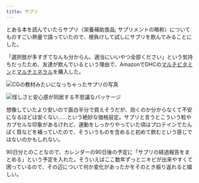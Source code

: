 ```yaml
---
title: サプリ
---
```

とある本を読んでいたらサプリ（栄養補助食品; サプリメントの略称）についてものすごい熱量で語っていたので、根負けして試しにサプリを飲んでみることにした。

「選択肢が多すぎてなんも分からん、適当にいいやつ全部ください」という気持ちだったため、友達が飲んでいるという理由で、AmazonでDHCの[マルチビタミン](https://www.amazon.co.jp/dp/B00GX1E3R6?th=1)と[マルチミネラル](https://www.amazon.co.jp/dp/B01MSSWA5K)を購入した。

![](https://lh3.googleusercontent.com/DVDfoq4qj679YwRLuFpp3yjtdIa4xAV3Q8ZY_TGrzh6rUlOSQ3T476aWg_Oj--P3MO6c9LBpK2_kTjy3An1tAXAaw5w6SMAl2nMGkN0xYLmd6KOJB5l8daPY3M2gkDJGuP7UJLDWFX8VABmAUxQIk5AbZu0GTUxB9X2oqNPS_SV2KGaOHqHkFYRTrLuI "CGの教材みたいになっちゃったサプリの写真")

![](https://lh5.googleusercontent.com/4DXzjAQDMd2GZVvs5szuqvswfTFLNQI_rnDDaohno4fnlIokhMAh8zsKphxlKb4-CNC9BtRzRtRjH0kNE74xxYf8cOH02CFwgmnPG4J-F61w7C4r7O2cyQ2qYU3E98cuCeMAN4ma_zRsNjgiXkgXU85gzH10uz0ZVkQdIcV3lz4318SyRQff5C45h4al "怪しさと安心感が同居する不思議なパッケージ")

想像していたより安いので面白半分で買えそうだが、効くのか分からなくて不安になるほどは安くない……という絶妙な価格設定。サプリと言うとこういう粒やカプセルな印象があるけれど、運動をしっかりやっていた頃はプロテインでたんぱく質などを補っていたので、そういうものを含めると初めて飲むという感じではないのかもしれない。

90日分とのことなので、カレンダーの90日後の予定に「サプリの経過報告をまとめる」という予定を入れた。そういえばここ数年ずっとニキビが出来やすくて困っているので、その辺について何か変化があったかをそのとき振り返れると嬉しい。
